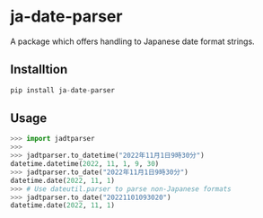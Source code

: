 # ja-date-parser

A package which offers handling to Japanese date format strings.

## Installtion

```python
pip install ja-date-parser
```

## Usage

```python
>>> import jadtparser
>>> 
>>> jadtparser.to_datetime("2022年11月1日9時30分")
datetime.datetime(2022, 11, 1, 9, 30)
>>> jadtparser.to_date("2022年11月1日9時30分")
datetime.date(2022, 11, 1)
>>> # Use dateutil.parser to parse non-Japanese formats
>>> jadtparser.to_date("20221101093020")
datetime.date(2022, 11, 1)
```
